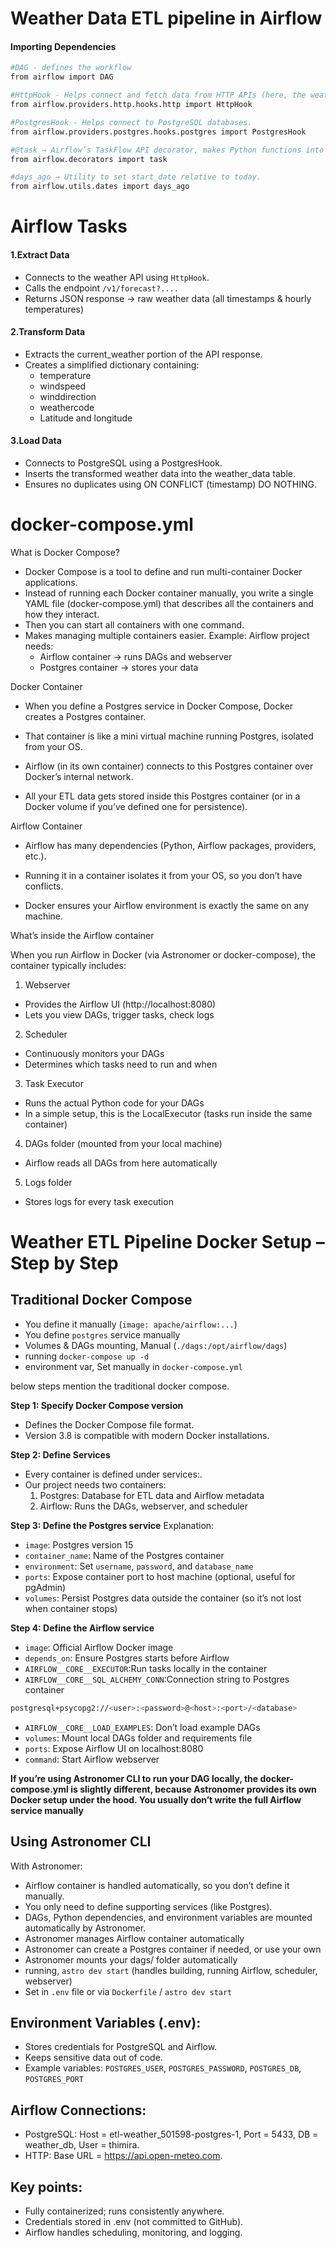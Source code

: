 # Weather Data ETL pipeline in Airflow

#### Importing Dependencies

```bash
#DAG - defines the workflow
from airflow import DAG

#HttpHook - Helps connect and fetch data from HTTP APIs (here, the weather API).
from airflow.providers.http.hooks.http import HttpHook

#PostgresHook - Helps connect to PostgreSQL databases.
from airflow.providers.postgres.hooks.postgres import PostgresHook

#@task → Airflow’s TaskFlow API decorator, makes Python functions into Airflow tasks.
from airflow.decorators import task

#days_ago → Utility to set start_date relative to today.
from airflow.utils.dates import days_ago
```

# Airflow Tasks
#### 1.**Extract Data**
- Connects to the weather API using `HttpHook`.
- Calls the endpoint `/v1/forecast?....`
- Returns JSON response → raw weather data (all timestamps & hourly temperatures)

#### 2.**Transform Data**
- Extracts the current_weather portion of the API response.
- Creates a simplified dictionary containing:
    - temperature
    - windspeed
    - winddirection
    - weathercode
    - Latitude and longitude

#### 3.**Load Data**
- Connects to PostgreSQL using a PostgresHook.
- Inserts the transformed weather data into the weather_data table.
- Ensures no duplicates using ON CONFLICT (timestamp) DO NOTHING.

# docker-compose.yml
What is Docker Compose?
- Docker Compose is a tool to define and run multi-container Docker applications.
- Instead of running each Docker container manually, you write a single YAML file (docker-compose.yml) that describes all the containers and how they interact.
- Then you can start all containers with one command.
- Makes managing multiple containers easier. Example: Airflow project needs:
    - Airflow container → runs DAGs and webserver
    - Postgres container → stores your data

Docker Container
- When you define a Postgres service in Docker Compose, Docker creates a Postgres container.

- That container is like a mini virtual machine running Postgres, isolated from your OS.

- Airflow (in its own container) connects to this Postgres container over Docker’s internal network.

- All your ETL data gets stored inside this Postgres container (or in a Docker volume if you’ve defined one for persistence).


Airflow Container
- Airflow has many dependencies (Python, Airflow packages, providers, etc.).

- Running it in a container isolates it from your OS, so you don’t have conflicts.

- Docker ensures your Airflow environment is exactly the same on any machine.


What’s inside the Airflow container

When you run Airflow in Docker (via Astronomer or docker-compose), the container typically includes:

1. Webserver

- Provides the Airflow UI (http://localhost:8080)
- Lets you view DAGs, trigger tasks, check logs

2. Scheduler
- Continuously monitors your DAGs
- Determines which tasks need to run and when

3. Task Executor
- Runs the actual Python code for your DAGs
- In a simple setup, this is the LocalExecutor (tasks run inside the same container)

4. DAGs folder (mounted from your local machine)
- Airflow reads all DAGs from here automatically

5. Logs folder
- Stores logs for every task execution


# Weather ETL Pipeline Docker Setup – Step by Step

## **Traditional Docker Compose**
- You define it manually (`image: apache/airflow:...`)
- You define `postgres` service manually
- Volumes & DAGs mounting, Manual (`./dags:/opt/airflow/dags`)
- running `docker-compose up -d`
- environment var, Set manually in `docker-compose.yml`

below steps mention the traditional docker compose.

**Step 1: Specify Docker Compose version**
- Defines the Docker Compose file format.
- Version 3.8 is compatible with modern Docker installations.

**Step 2: Define Services**
- Every container is defined under services:.
- Our project needs two containers:
    1. Postgres: Database for ETL data and Airflow metadata
    2. Airflow: Runs the DAGs, webserver, and scheduler

**Step 3: Define the Postgres service**
Explanation:
- `image`: Postgres version 15
- `container_name`: Name of the Postgres container
- `environment`: Set `username`, `password`, and `database_name`
- `ports`: Expose container port to host machine (optional, useful for pgAdmin)
- `volumes`: Persist Postgres data outside the container (so it’s not lost when container stops)

**Step 4: Define the Airflow service**
- `image`: Official Airflow Docker image
- `depends_on`: Ensure Postgres starts before Airflow
- `AIRFLOW__CORE__EXECUTOR`:Run tasks locally in the container
- `AIRFLOW__CORE__SQL_ALCHEMY_CONN`:Connection string to Postgres container
```bash
postgresql+psycopg2://<user>:<password>@<host>:<port>/<database>
```
- `AIRFLOW__CORE__LOAD_EXAMPLES`: Don’t load example DAGs
- `volumes`: Mount local DAGs folder and requirements file
- `ports`: Expose Airflow UI on localhost:8080
- `command`: Start Airflow webserver


**If you’re using Astronomer CLI to run your DAG locally, the docker-compose.yml is slightly different, because Astronomer provides its own Docker setup under the hood. You usually don’t write the full Airflow service manually**

## **Using Astronomer CLI**

With Astronomer:
- Airflow container is handled automatically, so you don’t define it manually.
- You only need to define supporting services (like Postgres).
- DAGs, Python dependencies, and environment variables are mounted automatically by Astronomer.
- Astronomer manages Airflow container automatically
- Astronomer can create a Postgres container if needed, or use your own
- Astronomer mounts your dags/ folder automatically
- running, `astro dev start` (handles building, running Airflow, scheduler, webserver)
- Set in `.env` file or via `Dockerfile` / `astro dev start`


## Environment Variables (.env):
- Stores credentials for PostgreSQL and Airflow.
- Keeps sensitive data out of code.
- Example variables: `POSTGRES_USER`, `POSTGRES_PASSWORD`, `POSTGRES_DB`, `POSTGRES_PORT` 

## Airflow Connections:
- PostgreSQL: Host = etl-weather_501598-postgres-1, Port = 5433, DB = weather_db, User = thimira.
- HTTP: Base URL = https://api.open-meteo.com.

## Key points:
- Fully containerized; runs consistently anywhere.
- Credentials stored in .env (not committed to GitHub).
- Airflow handles scheduling, monitoring, and logging.